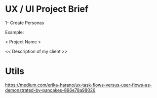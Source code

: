 # UX / UI Project Brief

1- Create Personas

Example:

< Project Name >

<< Description of my client >>

# Utils

https://medium.com/erika-harano/ux-task-flows-versus-user-flows-as-demonstrated-by-pancakes-896e78a98026
